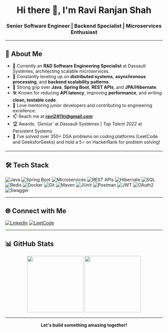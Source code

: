 <h1 align="center">Hi there 👋, I'm Ravi Ranjan Shah</h1>
<h3 align="center">Senior Software Engineer | Backend Specialist | Microservices Enthusiast</h3>

---

## 🚀 About Me

- 🔭 Currently an **R&D Software Engineering Specialist** at Dassault Systèmes, architecting scalable microservices.
- 🌱 Constantly leveling up on **distributed systems**, **asynchronous processing**, and **backend scalability patterns**.
- 💬 Strong grip over **Java**, **Spring Boot**, **REST APIs**, and **JPA/Hibernate**.
- 🛠 Known for reducing **API latency**, improving **performance**, and writing **clean, testable code**.
- 👯 Love mentoring junior developers and contributing to engineering excellence.
- 📫 Reach me at **ravi2411rj@gmail.com**
- 🏆 Awards: *‘Genius’* at Dassault Systèmes | *Top Talent 2022* at Persistent Systems
- 💪 I’ve solved over 350+ DSA problems on coding platforms (LeetCode and GeeksforGeeks) and hold a 5⭐ on HackerRank for problem solving!

---

## 🛠️ Tech Stack

![Java](https://img.shields.io/badge/Java-007396?style=for-the-badge&logo=java&logoColor=white)
![Spring Boot](https://img.shields.io/badge/Spring_Boot-6DB33F?style=for-the-badge&logo=springboot&logoColor=white)
![Microservices](https://img.shields.io/badge/Microservices-2D627D?style=for-the-badge&logo=microservices&logoColor=white)
![REST APIs](https://img.shields.io/badge/REST_APIs-00599C?style=for-the-badge&logo=rest-api&logoColor=white)
![Hibernate](https://img.shields.io/badge/Hibernate-59666C?style=for-the-badge&logo=hibernate&logoColor=white)
![SQL](https://img.shields.io/badge/SQL-4479A1?style=for-the-badge&logo=mysql&logoColor=white)
![Redis](https://img.shields.io/badge/Redis-DC382D?style=for-the-badge&logo=redis&logoColor=white)
![Docker](https://img.shields.io/badge/Docker-2496ED?style=for-the-badge&logo=docker&logoColor=white)
![Git](https://img.shields.io/badge/Git-F05032?style=for-the-badge&logo=git&logoColor=white)
![Maven](https://img.shields.io/badge/Maven-C71A36?style=for-the-badge&logo=apache-maven&logoColor=white)
![JUnit](https://img.shields.io/badge/JUnit5-25A162?style=for-the-badge&logo=junit5&logoColor=white)
![Postman](https://img.shields.io/badge/Postman-FF6C37?style=for-the-badge&logo=postman&logoColor=white)
![JWT](https://img.shields.io/badge/JWT-000000?style=for-the-badge&logo=json-web-tokens&logoColor=white)
![OAuth2](https://img.shields.io/badge/OAuth2-282C34?style=for-the-badge&logo=oauth&logoColor=white)
![Swagger](https://img.shields.io/badge/Swagger-85EA2D?style=for-the-badge&logo=swagger&logoColor=white)

---

## 🌐 Connect with Me

[![LinkedIn](https://img.shields.io/badge/LinkedIn-0077B5?style=for-the-badge&logo=linkedin&logoColor=white)](https://www.linkedin.com/in/ravi-ranjan-shah/)
[![LeetCode](https://img.shields.io/badge/LeetCode-FFA116?style=for-the-badge&logo=leetcode&logoColor=black)](https://leetcode.com/your_leetcode_username/)

---

## 📊 GitHub Stats

<div align="center">
  <img src="https://github-readme-stats.vercel.app/api?username=ravi2411rj&show_icons=true&theme=tokyonight" height="180" />
  <img src="https://github-readme-stats.vercel.app/api/top-langs/?username=ravi2411rj&layout=compact&theme=tokyonight" height="180"/>
</div>

---

<p align="center"><b>Let's build something amazing together!</b></p>
